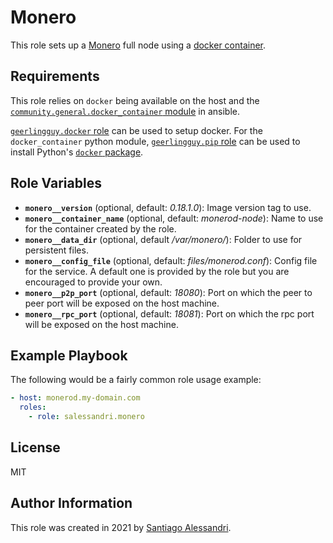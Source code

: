# Monero

This role sets up a [Monero](https://www.getmonero.org/) full node using a [docker container](https://hub.docker.com/repository/docker/salessandri/monerod).

## Requirements

This role relies on `docker` being available on the host and the [`community.general.docker_container` module](https://docs.ansible.com/ansible/2.10/collections/community/general/docker_container_module.html) in ansible.

[`geerlingguy.docker` role](https://galaxy.ansible.com/geerlingguy/docker) can be used to setup docker.
For the `docker_container` python module, [`geerlingguy.pip` role](https://galaxy.ansible.com/geerlingguy/pip) can be used to install Python's [`docker` package](https://pypi.org/project/docker/).

## Role Variables

 - **`monero__version`** (optional, default: _0.18.1.0_): Image version tag to use.
 - **`monero__container_name`** (optional, default: _monerod-node_): Name to use for the container created by the role.
 - **`monero__data_dir`** (optional, default _/var/monero/_): Folder to use for persistent files.
 - **`monero__config_file`** (optional, default: _files/monerod.conf_): Config file for the service.
 A default one is provided by the role but you are encouraged to provide your own.
 - **`monero__p2p_port`** (optional, default: _18080_): Port on which the peer to peer port will be exposed on the host machine.
 - **`monero__rpc_port`** (optional, default: _18081_): Port on which the rpc port will be exposed on the host machine.

## Example Playbook

The following would be a fairly common role usage example:

```yaml
- host: monerod.my-domain.com
  roles:
    - role: salessandri.monero
```

## License

MIT

## Author Information

This role was created in 2021 by [Santiago Alessandri](https://rambling-ideas.salessandri.name).

